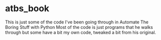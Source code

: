 # atbs_book

This is just some of the code I've been going through in Automate The Boring Stuff with Python
Most of the code is just programs that he walks through but some have a bit my own code, tweaked a bit from his original.

